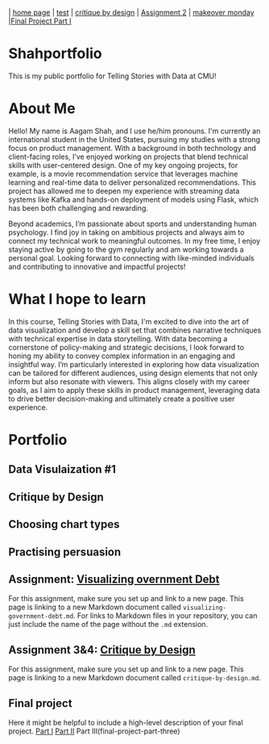 | [home page](https://aagam2020.github.io/Shahportfolio/) | [test](test) | [critique by design](critique-by-design) | [Assignment 2](dataviz2.md) | [makeover monday](makeover_monday.md)  |[Final Project Part I](final_project_Aagam.md)
# Shahportfolio
This is my public portfolio for Telling Stories with Data at CMU!

# About Me
Hello! My name is Aagam Shah, and I use he/him pronouns. I'm currently an international student in the United States, pursuing my studies with a strong focus on product management. With a background in both technology and client-facing roles, I’ve enjoyed working on projects that blend technical skills with user-centered design. One of my key ongoing projects, for example, is a movie recommendation service that leverages machine learning and real-time data to deliver personalized recommendations. This project has allowed me to deepen my experience with streaming data systems like Kafka and hands-on deployment of models using Flask, which has been both challenging and rewarding.

Beyond academics, I’m passionate about sports and understanding human psychology. I find joy in taking on ambitious projects and always aim to connect my technical work to meaningful outcomes. In my free time, I enjoy staying active by going to the gym regularly and am working towards a personal goal. Looking forward to connecting with like-minded individuals and contributing to innovative and impactful projects!

# What I hope to learn
In this course, Telling Stories with Data, I'm excited to dive into the art of data visualization and develop a skill set that combines narrative techniques with technical expertise in data storytelling. With data becoming a cornerstone of policy-making and strategic decisions, I look forward to honing my ability to convey complex information in an engaging and insightful way. I’m particularly interested in exploring how data visualization can be tailored for different audiences, using design elements that not only inform but also resonate with viewers. This aligns closely with my career goals, as I aim to apply these skills in product management, leveraging data to drive better decision-making and ultimately create a positive user experience.

# Portfolio
## Data Visulaization #1

## Critique by Design

## Choosing chart types

## Practising persuasion

 

## Assignment: [Visualizing overnment Debt](visualizing-government-debt)
For this assignment, make sure you set up and link to a new page.  This page is linking to a new Markdown document called `visualizing-government-debt.md`.  For links to Markdown files in your repository, you can just include the name of the page without the `.md` extension. 

## Assignment 3&4: [Critique by Design](critique-by-design)
For this assignment, make sure you set up and link to a new page.  This page is linking to a new Markdown document called `critique-by-design.md`.  

## Final project
Here it might be helpful to include a high-level description of your final project. 
[Part I](final-project-part-one)
[Part II](final-project-part-two)
Part III(final-project-part-three)

